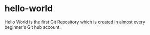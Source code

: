 # hello-world
Hello World is the first Git Repository which is created in almost every beginner's Git hub account.
